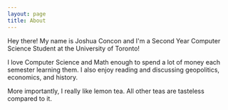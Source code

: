```yaml
---
layout: page
title: About
---
```


Hey there! My name is Joshua Concon and I'm a Second Year Computer Science Student at the University of Toronto!

I love Computer Science and Math enough to spend a lot of money each semester learning them. I also enjoy reading and discussing geopolitics, economics, and history.

More importantly, I really like lemon tea. All other teas are tasteless compared to it.
